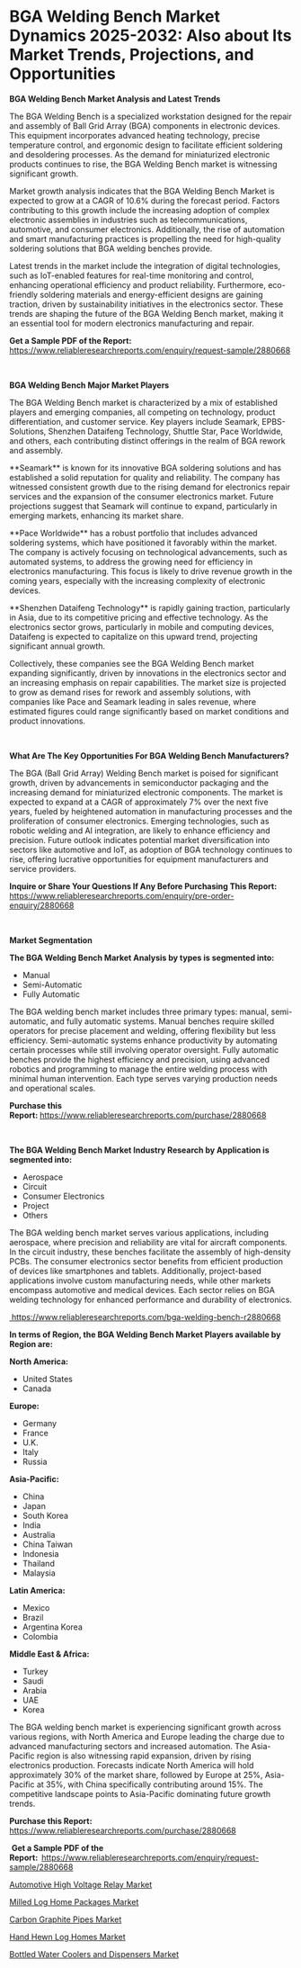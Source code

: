 <p><h1>BGA Welding Bench Market Dynamics 2025-2032: Also about Its Market Trends, Projections, and Opportunities</h1></p><p><strong>BGA Welding Bench Market Analysis and Latest Trends</strong></p>
<p><p>The BGA Welding Bench is a specialized workstation designed for the repair and assembly of Ball Grid Array (BGA) components in electronic devices. This equipment incorporates advanced heating technology, precise temperature control, and ergonomic design to facilitate efficient soldering and desoldering processes. As the demand for miniaturized electronic products continues to rise, the BGA Welding Bench market is witnessing significant growth.</p><p>Market growth analysis indicates that the BGA Welding Bench Market is expected to grow at a CAGR of 10.6% during the forecast period. Factors contributing to this growth include the increasing adoption of complex electronic assemblies in industries such as telecommunications, automotive, and consumer electronics. Additionally, the rise of automation and smart manufacturing practices is propelling the need for high-quality soldering solutions that BGA welding benches provide.</p><p>Latest trends in the market include the integration of digital technologies, such as IoT-enabled features for real-time monitoring and control, enhancing operational efficiency and product reliability. Furthermore, eco-friendly soldering materials and energy-efficient designs are gaining traction, driven by sustainability initiatives in the electronics sector. These trends are shaping the future of the BGA Welding Bench market, making it an essential tool for modern electronics manufacturing and repair.</p></p>
<p><strong>Get a Sample PDF of the Report:&nbsp;</strong> <a href="https://www.reliableresearchreports.com/enquiry/request-sample/2880668?utm_campaign=31&utm_medium=2&utm_source=Github&utm_content=ia&utm_term=12032025&utm_id=bga-welding-bench">https://www.reliableresearchreports.com/enquiry/request-sample/2880668</a></p>
<p>&nbsp;</p>
<p><strong>BGA Welding Bench Major Market Players</strong></p>
<p><p>The BGA Welding Bench market is characterized by a mix of established players and emerging companies, all competing on technology, product differentiation, and customer service. Key players include Seamark, EPBS-Solutions, Shenzhen Dataifeng Technology, Shuttle Star, Pace Worldwide, and others, each contributing distinct offerings in the realm of BGA rework and assembly.</p><p>**Seamark** is known for its innovative BGA soldering solutions and has established a solid reputation for quality and reliability. The company has witnessed consistent growth due to the rising demand for electronics repair services and the expansion of the consumer electronics market. Future projections suggest that Seamark will continue to expand, particularly in emerging markets, enhancing its market share.</p><p>**Pace Worldwide** has a robust portfolio that includes advanced soldering systems, which have positioned it favorably within the market. The company is actively focusing on technological advancements, such as automated systems, to address the growing need for efficiency in electronics manufacturing. This focus is likely to drive revenue growth in the coming years, especially with the increasing complexity of electronic devices.</p><p>**Shenzhen Dataifeng Technology** is rapidly gaining traction, particularly in Asia, due to its competitive pricing and effective technology. As the electronics sector grows, particularly in mobile and computing devices, Dataifeng is expected to capitalize on this upward trend, projecting significant annual growth.</p><p>Collectively, these companies see the BGA Welding Bench market expanding significantly, driven by innovations in the electronics sector and an increasing emphasis on repair capabilities. The market size is projected to grow as demand rises for rework and assembly solutions, with companies like Pace and Seamark leading in sales revenue, where estimated figures could range significantly based on market conditions and product innovations.</p></p>
<p>&nbsp;</p>
<p><strong>What Are The Key Opportunities For BGA Welding Bench Manufacturers?</strong></p>
<p><p>The BGA (Ball Grid Array) Welding Bench market is poised for significant growth, driven by advancements in semiconductor packaging and the increasing demand for miniaturized electronic components. The market is expected to expand at a CAGR of approximately 7% over the next five years, fueled by heightened automation in manufacturing processes and the proliferation of consumer electronics. Emerging technologies, such as robotic welding and AI integration, are likely to enhance efficiency and precision. Future outlook indicates potential market diversification into sectors like automotive and IoT, as adoption of BGA technology continues to rise, offering lucrative opportunities for equipment manufacturers and service providers.</p></p>
<p><strong>Inquire or Share Your Questions If Any Before Purchasing This Report:</strong> <a href="https://www.reliableresearchreports.com/enquiry/pre-order-enquiry/2880668?utm_campaign=31&utm_medium=2&utm_source=Github&utm_content=ia&utm_term=12032025&utm_id=bga-welding-bench">https://www.reliableresearchreports.com/enquiry/pre-order-enquiry/2880668</a></p>
<p>&nbsp;</p>
<p><strong>Market Segmentation</strong></p>
<p><strong>The BGA Welding Bench Market Analysis by types is segmented into:</strong></p>
<p><ul><li>Manual</li><li>Semi-Automatic</li><li>Fully Automatic</li></ul></p>
<p><p>The BGA welding bench market includes three primary types: manual, semi-automatic, and fully automatic systems. Manual benches require skilled operators for precise placement and welding, offering flexibility but less efficiency. Semi-automatic systems enhance productivity by automating certain processes while still involving operator oversight. Fully automatic benches provide the highest efficiency and precision, using advanced robotics and programming to manage the entire welding process with minimal human intervention. Each type serves varying production needs and operational scales.</p></p>
<p><strong>Purchase this Report:&nbsp;</strong><a href="https://www.reliableresearchreports.com/purchase/2880668?utm_campaign=31&utm_medium=2&utm_source=Github&utm_content=ia&utm_term=12032025&utm_id=bga-welding-bench">https://www.reliableresearchreports.com/purchase/2880668</a></p>
<p>&nbsp;</p>
<p><strong>The BGA Welding Bench Market Industry Research by Application is segmented into:</strong></p>
<p><ul><li>Aerospace</li><li>Circuit</li><li>Consumer Electronics</li><li>Project</li><li>Others</li></ul></p>
<p><p>The BGA welding bench market serves various applications, including aerospace, where precision and reliability are vital for aircraft components. In the circuit industry, these benches facilitate the assembly of high-density PCBs. The consumer electronics sector benefits from efficient production of devices like smartphones and tablets. Additionally, project-based applications involve custom manufacturing needs, while other markets encompass automotive and medical devices. Each sector relies on BGA welding technology for enhanced performance and durability of electronics.</p></p>
<p><a href="https://www.reliableresearchreports.com/bga-welding-bench-r2880668?utm_campaign=31&utm_medium=2&utm_source=Github&utm_content=ia&utm_term=12032025&utm_id=bga-welding-bench">&nbsp;https://www.reliableresearchreports.com/bga-welding-bench-r2880668</a></p>
<p><strong>In terms of Region, the BGA Welding Bench Market Players available by Region are:</strong></p>
<p>
    <p> <strong> North America: </strong>
        <ul>
            <li>United States</li>
            <li>Canada</li>
        </ul>
        </p> 
    <p> <strong> Europe: </strong>
        <ul>
            <li>Germany</li>
            <li>France</li>
            <li>U.K.</li>
            <li>Italy</li>
            <li>Russia</li>
        </ul>
        </p> 
    <p> <strong> Asia-Pacific: </strong>
        <ul>
            <li>China</li>
            <li>Japan</li>
            <li>South Korea</li>
            <li>India</li>
            <li>Australia</li>
            <li>China Taiwan</li>
            <li>Indonesia</li>
            <li>Thailand</li>
            <li>Malaysia</li>
        </ul>
        </p> 
    <p> <strong> Latin America: </strong>
        <ul>
            <li>Mexico</li>
            <li>Brazil</li>
            <li>Argentina Korea</li>
            <li>Colombia</li>
        </ul>
        </p> 
    <p> <strong> Middle East & Africa: </strong>
        <ul>
            <li>Turkey</li>
            <li>Saudi</li>
            <li>Arabia</li>
            <li>UAE</li>
            <li>Korea</li>
        </ul>
    </p>
    </p>
<p><p>The BGA welding bench market is experiencing significant growth across various regions, with North America and Europe leading the charge due to advanced manufacturing sectors and increased automation. The Asia-Pacific region is also witnessing rapid expansion, driven by rising electronics production. Forecasts indicate North America will hold approximately 30% of the market share, followed by Europe at 25%, Asia-Pacific at 35%, with China specifically contributing around 15%. The competitive landscape points to Asia-Pacific dominating future growth trends.</p></p>
<p><strong>Purchase this Report: </strong><a href="https://www.reliableresearchreports.com/purchase/2880668?utm_campaign=31&utm_medium=2&utm_source=Github&utm_content=ia&utm_term=12032025&utm_id=bga-welding-bench">https://www.reliableresearchreports.com/purchase/2880668</a></p>
<p>&nbsp;<strong>Get a Sample PDF of the Report:&nbsp;&nbsp;</strong><a href="https://www.reliableresearchreports.com/enquiry/request-sample/2880668?utm_campaign=31&utm_medium=2&utm_source=Github&utm_content=ia&utm_term=12032025&utm_id=bga-welding-bench">https://www.reliableresearchreports.com/enquiry/request-sample/2880668</a></p>
<p><strong></strong></p>
<p><p><a href="https://github.com/farjonazemi7/Market-Research-Report-List-1/blob/main/automotive-high-voltage-relay-market.md?utm_campaign=31&utm_medium=2&utm_source=Github&utm_content=ia&utm_term=12032025&utm_id=bga-welding-bench">Automotive High Voltage Relay Market</a></p><p><a href="https://github.com/boccalyver5k/Market-Research-Report-List-1/blob/main/milled-log-home-packages-market.md?utm_campaign=31&utm_medium=2&utm_source=Github&utm_content=ia&utm_term=12032025&utm_id=bga-welding-bench">Milled Log Home Packages Market</a></p><p><a href="https://github.com/hamremunazm4/Market-Research-Report-List-1/blob/main/carbon-graphite-pipes-market.md?utm_campaign=31&utm_medium=2&utm_source=Github&utm_content=ia&utm_term=12032025&utm_id=bga-welding-bench">Carbon Graphite Pipes Market</a></p><p><a href="https://github.com/jhoonatsev/Market-Research-Report-List-1/blob/main/hand-hewn-log-homes-market.md?utm_campaign=31&utm_medium=2&utm_source=Github&utm_content=ia&utm_term=12032025&utm_id=bga-welding-bench">Hand Hewn Log Homes Market</a></p><p><a href="https://github.com/plawragarile/Market-Research-Report-List-1/blob/main/bottled-water-coolers-and-dispensers-market.md?utm_campaign=31&utm_medium=2&utm_source=Github&utm_content=ia&utm_term=12032025&utm_id=bga-welding-bench">Bottled Water Coolers and Dispensers Market</a></p></p>